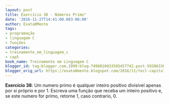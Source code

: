 ```yaml
---
layout: post
title: Exercício 38 - Números Primo"
date: '2016-11-27T14:41:00.003-08:00'
author: Exata0Mente
tags:
- programação
- linguagem C
- funções
categories:
- treinamento_em_linguagem_c
- cap5
book_name: Treinamento em Linguagem C
blogger_id: tag:blogger.com,1999:blog-7498010033595457742.post-5938633672341099338
blogger_orig_url: https://exata0mente.blogspot.com/2016/11/tecl-capitulo-5-exercicio-38-numeros.html
---
```


**Exercício 38**: Um numero primo é qualquer inteiro positivo divisível apenas por si próprio e por 1. Escreva uma função que receba um inteiro positivo e, se este numero for primo, retorne 1, caso contrario, 0.
